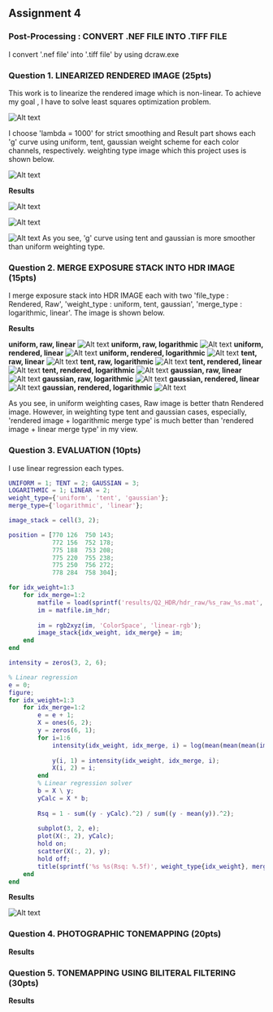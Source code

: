 ## Assignment 4

### Post-Processing : CONVERT .NEF FILE INTO .TIFF FILE

I convert '.nef file' into '.tiff file' by using dcraw.exe

### Question 1. LINEARIZED RENDERED IMAGE (25pts)

This work is to linearize the rendered image which is non-linear. To achieve my goal , I have to solve least squares optimization problem.

![Alt text](./Figure/formula_q1.png)

I choose 'lambda = 1000' for strict smoothing and Result part shows each 'g' curve using uniform, tent, gaussian weight scheme for each color channels, respectively. weighting type image which this project uses is shown below.

![Alt text](./Figure/formula2_q2.png)


**Results**

![Alt text](./Figure/G_curve_uniform.jpg)

![Alt text](./Figure/G_curve_tent.jpg)

![Alt text](./Figure/G_curve_gaussian.jpg)
As you see, 'g' curve using tent and gaussian is more smoother than uniform weighting type.

### Question 2. MERGE EXPOSURE STACK INTO HDR IMAGE (15pts)

I merge exposure stack into HDR IMAGE each with two 'file_type : Rendered, Raw', 'weight_type : uniform, tent, gaussian', 'merge_type : logarithmic, linear'. The image is shown below.

**Results**

**uniform, raw, linear**
![Alt text](./Figure/uniform_raw_linear.jpg)
**uniform, raw, logarithmic**
![Alt text](./Figure/uniform_raw_logarithmic.jpg)
**uniform, rendered, linear**
![Alt text](./Figure/uniform_rendered_linear.jpg)
**uniform, rendered, logarithmic**
![Alt text](./Figure/uniform_rendered_logarithmic.jpg)
**tent, raw, linear**
![Alt text](./Figure/tent_raw_linear.jpg)
**tent, raw, logarithmic**
![Alt text](./Figure/tent_raw_logarithmic.jpg)
**tent, rendered, linear**
![Alt text](./Figure/tent_rendered_linear.jpg)
**tent, rendered, logarithmic**
![Alt text](./Figure/tent_rendered_logarithmic.jpg)
**gaussian, raw, linear**
![Alt text](./Figure/gaussian_raw_linear.jpg)
**gaussian, raw, logarithmic**
![Alt text](./Figure/gaussian_raw_logarithmic.jpg)
**gaussian, rendered, linear**
![Alt text](./Figure/gaussian_rendered_linear.jpg)
**gaussian, rendered, logarithmic**
![Alt text](./Figure/gaussian_rendered_logarithmic.jpg)

As you see, in uniform weighting cases, Raw image is better thatn Rendered image. However, in weighting type tent and gaussian cases, especially, 'rendered image + logarithmic merge type' is much better than 'rendered image + linear merge type' in my view.

### Question 3. EVALUATION (10pts)

I use linear regression each types.

```matlab
UNIFORM = 1; TENT = 2; GAUSSIAN = 3;
LOGARITHMIC = 1; LINEAR = 2;
weight_type={'uniform', 'tent', 'gaussian'};
merge_type={'logarithmic', 'linear'};

image_stack = cell(3, 2);

position = [770 126  750 143;
            772 156  752 178;
            775 188  753 208;
            775 220  755 238;
            775 250  756 272;
            778 284  758 304];

for idx_weight=1:3
    for idx_merge=1:2
        matfile = load(sprintf('results/Q2_HDR/hdr_raw/%s_raw_%s.mat', weight_type{idx_weight}, merge_type{idx_merge}));
        im = matfile.im_hdr;
        
        im = rgb2xyz(im, 'ColorSpace', 'linear-rgb');
        image_stack{idx_weight, idx_merge} = im;
    end
end

intensity = zeros(3, 2, 6);

% Linear regression
e = 0;
figure;
for idx_weight=1:3
    for idx_merge=1:2
        e = e + 1;
        X = ones(6, 2);
        y = zeros(6, 1);
        for i=1:6
            intensity(idx_weight, idx_merge, i) = log(mean(mean(mean(image_stack{idx_weight, idx_merge}(position(i, 2):position(i, 4), position(i, 3):position(i, 1), 2)))));
 
            y(i, 1) = intensity(idx_weight, idx_merge, i);
            X(i, 2) = i;
        end
        % Linear regression solver
        b = X \ y;
        yCalc = X * b;
        
        Rsq = 1 - sum((y - yCalc).^2) / sum((y - mean(y)).^2);
        
        subplot(3, 2, e);
        plot(X(:, 2), yCalc);
        hold on;
        scatter(X(:, 2), y);
        hold off;
        title(sprintf('%s %s(Rsq: %.5f)', weight_type{idx_weight}, merge_type{idx_merge}, Rsq));
    end
end
```

**Results**

![Alt text](./Figure/linear_regression.jpg)

### Question 4. PHOTOGRAPHIC TONEMAPPING (20pts)

**Results**



### Question 5. TONEMAPPING USING BILITERAL FILTERING (30pts)

**Results**

